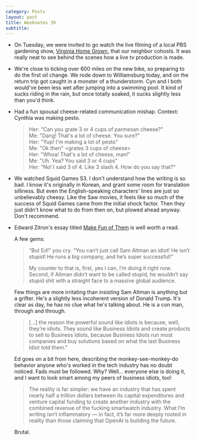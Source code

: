 ```yaml
---
category: Posts
layout: post
title: Weeknotes 39
subtitle:
---
```

- On Tuesday, we were invited to go watch the live filming of a local PBS
  gardening show, [Virginia Home
  Grown](https://www.pbs.org/show/virginia-home-grown/), that our neighbor
  cohosts. It was really neat to see behind the scenes how a live tv production
  is made.
- We're close to ticking over 600 miles on the new bike, so preparing to do the
  first oil change. We rode down to Williamsburg today, and on the return trip
  got caught in a monster of a thunderstorm. Cyn and I both would've been less
  wet after jumping into a swimming pool. It kind of sucks riding in the rain,
  but once totally soaked, it sucks slightly less than you'd think.
- Had a fun spousal cheese-related communication mishap. Context: Cynthia was
  making pesto.

  > Her: "Can you grate 3 or 4 cups of parmesan cheese?"<br>
  > Me: "Dang! That's a lot of cheese. You sure?"<br>
  > Her: "Yup! I'm making a lot of pesto"<br>
  > Me: "Ok then" <grates 3 cups of cheese><br>
  > Her: "Whoa! That's a lot of cheese, man!"<br>
  > Me: "Uh. Yea? You said 3 or 4 cups"<br>
  > Her: "No! I said 3 of 4. Like 3 slash 4. How do you say that?"
- We watched Squid Games S3. I don't understand how the writing is so bad. I
  know it's originally in Korean, and grant some room for translation
  silliness. But even the English-speaking characters' lines are just so
  unbelievably cheesy. Like the Saw movies, it feels like so much of the
  success of Squid Games came from the initial shock factor. Then they just
  didn't know what to do from then on, but plowed ahead anyway. Don't
  recommend.
- Edward Zitron's essay titled [Make Fun of
  Them](https://www.wheresyoured.at/make-fun-of-them/) is well worth a read. 

  A few gems:
  > “But Ed!” you cry. “You can’t just call Sam Altman an idiot! He isn’t
  > stupid! He runs a big company, and he’s super successful!”
  > 
  > My counter to that is, first, yes I can, I’m doing it right now. Second, if
  > Altman didn’t want to be called stupid, he wouldn’t say stupid shit with a
  > straight face to a massive global audience.

  Few things are more irritating than insisting Sam Altman is anything but a
  grifter. He's a slightly less incoherent version of Donald Trump. It's clear
  as day, he has no clue what he's talking about. He is a con man, through and
  through.

  > [...] the reason the powerful sound like idiots is because, well, they’re
  > idiots. They sound like Business Idiots and create products to sell to
  > Business Idiots, because Business Idiots run most companies and buy
  > solutions based on what the last Business Idiot told them.”

  Ed goes on a bit from here, describing the monkey-see-monkey-do behavior
  anyone who's worked in the tech industry has no doubt noticed. Fads must be
  followed. Why? Well... everyone else is doing it, and I want to look smart
  among my peers of business idiots, too!

  > The reality is far simpler: we have an industry that has spent nearly half
  > a trillion dollars between its capital expenditures and venture capital
  > funding to create another industry with the combined revenue of the fucking
  > smartwatch industry. What I’m writing isn’t inflammatory — in fact, it’s
  > far more deeply rooted in reality than those claiming that OpenAI is
  > building the future.

  Brutal.
